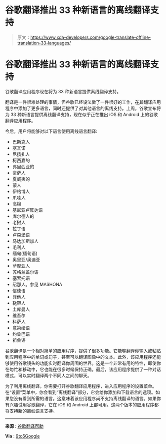 # 谷歌翻译推出 33 种新语言的离线翻译支持

> 原文：<https://www.xda-developers.com/google-translate-offline-translation-33-languages/>

# 谷歌翻译推出 33 种新语言的离线翻译支持

谷歌翻译应用程序现在将为 33 种新语言提供离线翻译支持。

翻译是一件很难处理的事情，但谷歌已经设法做了一件很好的工作，在其翻译应用程序中添加了更多语言，同时还提供了对其他语言的离线支持。上周，谷歌宣布将为 33 种新语言提供离线翻译支持，现在似乎正在推出 iOS 和 Android 上的谷歌翻译应用程序。

今后，用户将能够对以下语言使用离线语言翻译:

*   巴斯克人
*   塞瓦诺
*   尼扬扎人
*   柯西嘉的
*   弗里西亚的
*   豪萨人
*   夏威夷的
*   蒙人
*   伊格博人
*   爪哇人
*   高棉
*   基尼亚卢旺达语
*   库尔德人的
*   老挝人
*   拉丁语
*   卢森堡语
*   马达加斯加人
*   毛利人
*   缅甸(缅甸语)
*   奥里亚/奥迪亚
*   萨摩亚人
*   苏格兰盖尔语
*   塞索托语
*   绍那人。参见 MASHONA
*   信德语
*   巽他人
*   鞑靼人
*   土库曼人
*   维吾尔
*   科萨人
*   意第绪语
*   约鲁巴语
*   祖鲁语

谷歌翻译是一个相对简单的应用程序，提供了很多功能。它能够翻译你输入或粘贴到应用程序中的单词或句子，甚至可以翻译图像中的文本。此外，该应用程序还能够使用谷歌镜头的功能实时翻译你周围的世界。这是一个非常有用的特性，即使你在匆忙和移动中，它也能在很多时候保持正确。最后，该应用程序提供了一种对话模式，可以实时翻译两个不同人之间的聊天。

为了利用离线翻译，你需要打开谷歌翻译应用程序，进入应用程序的设置菜单。在“设置”菜单中，你会看到“离线翻译”部分，它会给你添加和下载语言的选项。如果您没有看到所需的语言，这意味着该应用程序尚不支持离线翻译的语言。如果你有兴趣试用谷歌翻译，它在 iOS 和 Android 上都可用。这两个版本的应用程序都将支持新的离线语言支持。

* * *

**来源** : [谷歌翻译帮助](https://support.google.com/translate/thread/197130432/offline-languages-expansion?hl=en)

**Via** : [9to5Google](https://9to5google.com/2023/01/16/google-translate-offline-language-new/)